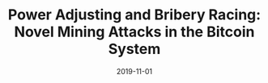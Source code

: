 ---
title: "Power Adjusting and Bribery Racing: Novel Mining Attacks in the Bitcoin System"
collection: publications
permalink: https://www4.comp.polyu.edu.hk/~shanggao/publications/Power_Adjusting_and_Bribery_Racing_Novel_Mining_Attacks_in_the_Bitcoin_System.pdf
category: 'blockchain, mining attacks, dilemma'
date: 2019-11-01
venue: 'ACM Conference on Computer and Communications Security (CCS)'
citation: 'S. Gao, Z. Li, Z. Peng, and B. Xiao, “Power Adjusting and Bribery Racing: Novel Mining Attacks in the Bitcoin System”, <i>in Proc. of the ACM Conference on Computer and Communications Security (CCS)</i>, London, UK, November 11-15, 2019.'
citebib: https://www4.comp.polyu.edu.hk/~shanggao/publications/Power_Adjusting_and_Bribery_Racing_Novel_Mining_Attacks_in_the_Bitcoin_System.html
ppt: https://www4.comp.polyu.edu.hk/~shanggao/publications/Power_Adjusting_and_Bribery_Racing_Novel_Mining_Attacks_in_the_Bitcoin_System-ppt.pdf
---